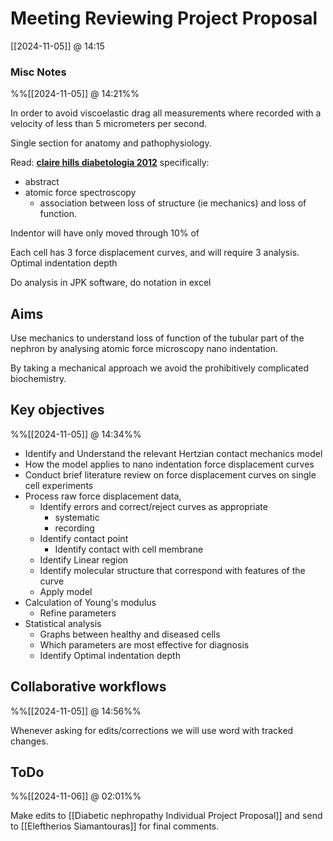 
# Meeting Reviewing Project Proposal
[[2024-11-05]] @ 14:15

### Misc Notes
%%[[2024-11-05]] @ 14:21%%

In order to avoid viscoelastic drag all measurements where recorded with a velocity of less than 5 micrometers per second.

Single section for anatomy and pathophysiology.



Read: **[claire hills diabetologia 2012](https://link.springer.com/article/10.1007/s00125-011-2409-9)** specifically:
- abstract
- atomic force spectroscopy
	- association between loss of structure (ie mechanics) and loss of function.

Indentor will have only moved through 10% of 

Each cell has 3 force displacement curves, and will require 3 analysis. 
Optimal indentation depth 

Do analysis in JPK software, do notation in excel


## Aims

Use mechanics to understand loss of function of the tubular part of the nephron by analysing atomic force microscopy nano indentation.

By taking a mechanical approach we avoid the prohibitively complicated biochemistry.

## Key objectives
%%[[2024-11-05]] @ 14:34%%

- Identify and Understand the relevant Hertzian contact mechanics model
- How the model applies to nano indentation force displacement curves
- Conduct brief literature review on force displacement curves on single cell experiments
- Process raw force displacement data,
	- Identify errors and correct/reject curves as appropriate
		- systematic
		- recording
	- Identify contact point
		- Identify contact with cell membrane
	- Identify Linear region
	- Identify molecular structure that correspond with features of the curve
	- Apply model
- Calculation of Young's modulus
	- Refine parameters
- Statistical analysis
	- Graphs between healthy and diseased cells
	- Which parameters are most effective for diagnosis
	- Identify Optimal indentation depth 

## Collaborative workflows
%%[[2024-11-05]] @ 14:56%%

Whenever asking for edits/corrections we will use word with tracked changes. 

## ToDo
%%[[2024-11-06]] @ 02:01%%

Make edits to [[Diabetic nephropathy Individual Project Proposal]] and send to [[Eleftherios Siamantouras]] for final comments.